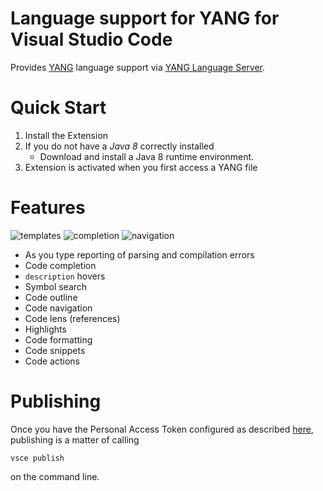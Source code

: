 Language support for YANG for Visual Studio Code
=====================

Provides [YANG](https://tools.ietf.org/html/rfc7950) language support via
[YANG Language Server](https://github.com/theia-ide/yang-lsp).

Quick Start
============
1. Install the Extension
2. If you do not have a _Java 8_ correctly installed
    * Download and install a Java 8 runtime environment.
3. Extension is activated when you first access a YANG file

Features
=========
![ templates ](https://raw.githubusercontent.com/theia-ide/yang-vscode/master/images/yang-templates.gif)
![ completion ](https://raw.githubusercontent.com/theia-ide/yang-vscode/master/images/yang-completion.gif)
![ navigation ](https://raw.githubusercontent.com/theia-ide/yang-vscode/master/images/yang-navigation.gif)

* As you type reporting of parsing and compilation errors
* Code completion
* `description` hovers
* Symbol search
* Code outline
* Code navigation
* Code lens (references)
* Highlights
* Code formatting
* Code snippets
* Code actions

Publishing
==========

Once you have the Personal Access Token configured as described [here](https://code.visualstudio.com/docs/extensions/publish-extension), publishing is a matter of calling

    vsce publish
   
on the command line.
